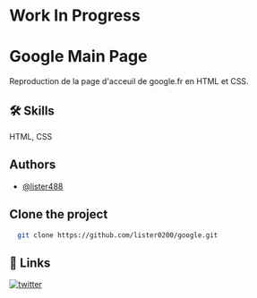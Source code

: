 # Work In Progress


# Google Main Page

Reproduction de la page d'acceuil de google.fr en HTML et CSS.

## 🛠 Skills
HTML, CSS


## Authors

- [@lister488](https://github.com/lister0200)


## Clone the project


```bash
  git clone https://github.com/lister0200/google.git
```


## 🔗 Links

[![twitter](https://img.shields.io/badge/twitter-1DA1F2?style=for-the-badge&logo=twitter&logoColor=white)](https://twitter.com/lister_0200)

